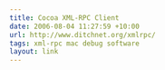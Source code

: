 ```yaml
---
title: Cocoa XML-RPC Client
date: 2006-08-04 11:27:59 +10:00
url: http://www.ditchnet.org/xmlrpc/
tags: xml-rpc mac debug software
layout: link
---
```

